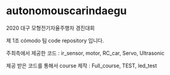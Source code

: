 # autonomouscarindaegu
2020 대구 모형전기자율주행차 경진대회

제 1조 cómodo 팀 code repository 입니다.

주최측에서 제공한 코드 : ir_sensor, motor, RC_car, Servo, Ultrasonic

제공 받은 코드를 통해서 course 제작 : Full_course, TEST, led_test
